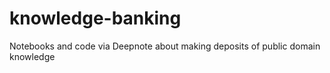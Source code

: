 # knowledge-banking
Notebooks and code via Deepnote about making deposits of public domain knowledge
